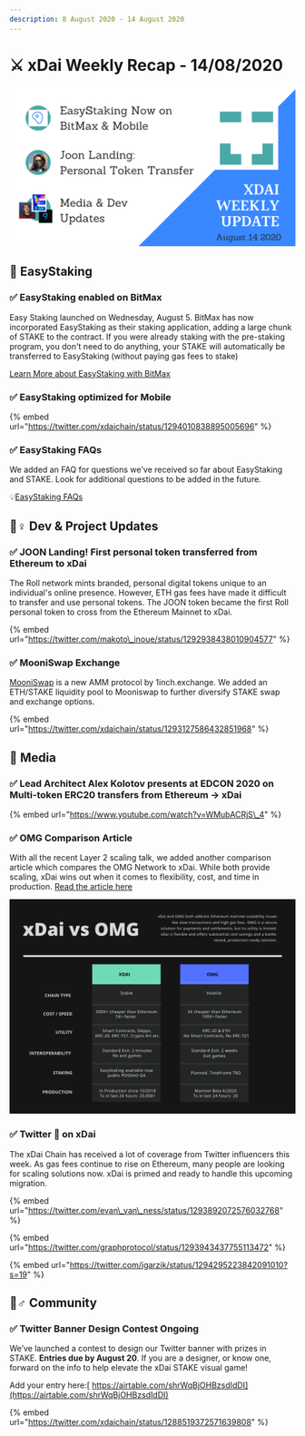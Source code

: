 ```yaml
---
description: 8 August 2020 - 14 August 2020
---
```


# ⚔️ xDai Weekly Recap - 14/08/2020



![](../../../../.gitbook/assets/green-and-black-modern-sales-marketing-presentation%20%281%29.png)

## 🥩 EasyStaking

### ✅ EasyStaking enabled on BitMax

Easy Staking launched on Wednesday, August 5. BitMax has now incorporated EasyStaking as their staking application, adding a large chunk of STAKE to the contract. If you were already staking with the pre-staking program, you don't need to do anything, your STAKE will automatically be transferred to EasyStaking \(without paying gas fees to stake\)

[Learn More about EasyStaking with BitMax](https://bitmax.io/#/staking/investment-product-details/STAKE-S)

### ✅ EasyStaking optimized for Mobile

{% embed url="https://twitter.com/xdaichain/status/1294010838895005696" %}

### ✅ EasyStaking FAQs

We added an FAQ for questions we've received so far about EasyStaking and STAKE. Look for additional questions to be added in the future.

💡[EasyStaking FAQs](../../../../for-stakers/easy-staking/easystaking-faq.md)

## 👷♀ Dev & Project Updates

### ✅ JOON Landing! First personal token transferred from Ethereum to xDai

The Roll network mints branded, personal digital tokens unique to an individual's online presence.  However, ETH gas fees have made it difficult to transfer and use personal tokens. The JOON token became the first Roll personal token to cross from the Ethereum Mainnet to xDai.

{% embed url="https://twitter.com/makoto\_inoue/status/1292938438010904577" %}

### ✅ MooniSwap Exchange

[MooniSwap](https://mooniswap.exchange/#/pool) is a new AMM protocol by 1inch.exchange. We added an ETH/STAKE liquidity pool to Mooniswap to further diversify STAKE swap and exchange options.

{% embed url="https://twitter.com/xdaichain/status/1293127586432851968" %}

## 📰 Media

### ✅ Lead Architect Alex Kolotov presents at EDCON 2020 on Multi-token ERC20 transfers from Ethereum -&gt; xDai

{% embed url="https://www.youtube.com/watch?v=WMubACRjS\_4" %}

### ✅ OMG Comparison Article

With all the recent Layer 2 scaling talk, we added another comparison article which compares the OMG Network to xDai. While both provide scaling, xDai wins out when it comes to flexibility, cost, and time in production. [Read the article here](../../../comparisons/omg-network.md)

![](../../../../.gitbook/assets/green-and-black-corporate-comparison-chart.png)

### ✅  Twitter 👀 on xDai

The xDai Chain has received a lot of coverage from Twitter influencers this week. As gas fees continue to rise on Ethereum, many people are looking for scaling solutions now. xDai is primed and ready to handle this upcoming migration.

{% embed url="https://twitter.com/evan\_van\_ness/status/1293892072576032768" %}

{% embed url="https://twitter.com/graphprotocol/status/1293943437755113472" %}

{% embed url="https://twitter.com/jgarzik/status/1294295223842091010?s=19" %}

## 🦸♂ Community

### ✅ Twitter Banner Design Contest Ongoing

We’ve launched a contest to design our Twitter banner with prizes in STAKE. **Entries due by August 20**. If you are a designer, or know one, forward on the info to help elevate the xDai STAKE visual game!   
  
Add your entry here:[ https://airtable.com/shrWqBjOHBzsdIdDI](https://airtable.com/shrWqBjOHBzsdIdDI)

{% embed url="https://twitter.com/xdaichain/status/1288519372571639808" %}

